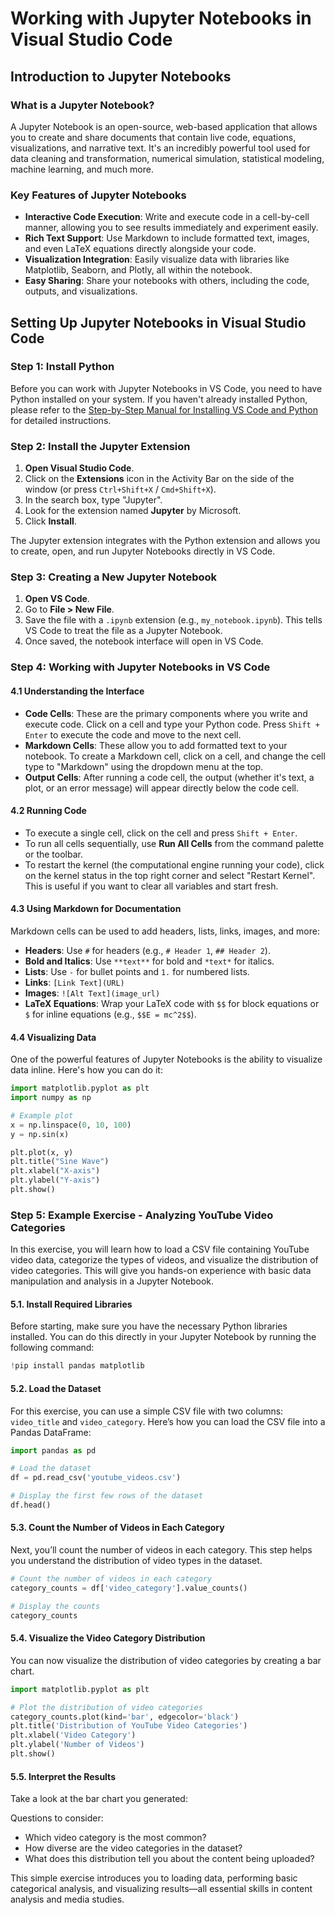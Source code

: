 # Working with Jupyter Notebooks in Visual Studio Code

## Introduction to Jupyter Notebooks

### What is a Jupyter Notebook?

A Jupyter Notebook is an open-source, web-based application that allows you to create and share documents that contain live code, equations, visualizations, and narrative text. It's an incredibly powerful tool used for data cleaning and transformation, numerical simulation, statistical modeling, machine learning, and much more.

### Key Features of Jupyter Notebooks

- **Interactive Code Execution**: Write and execute code in a cell-by-cell manner, allowing you to see results immediately and experiment easily.
- **Rich Text Support**: Use Markdown to include formatted text, images, and even LaTeX equations directly alongside your code.
- **Visualization Integration**: Easily visualize data with libraries like Matplotlib, Seaborn, and Plotly, all within the notebook.
- **Easy Sharing**: Share your notebooks with others, including the code, outputs, and visualizations.

## Setting Up Jupyter Notebooks in Visual Studio Code

### Step 1: Install Python

Before you can work with Jupyter Notebooks in VS Code, you need to have Python installed on your system. If you haven't already installed Python, please refer to the [Step-by-Step Manual for Installing VS Code and Python](https://github.com/dj-urg/digital-methods-coding-introduction/blob/main/getting-started.md) for detailed instructions.

### Step 2: Install the Jupyter Extension

1. **Open Visual Studio Code**.
2. Click on the **Extensions** icon in the Activity Bar on the side of the window (or press `Ctrl+Shift+X` / `Cmd+Shift+X`).
3. In the search box, type "Jupyter".
4. Look for the extension named **Jupyter** by Microsoft.
5. Click **Install**.

The Jupyter extension integrates with the Python extension and allows you to create, open, and run Jupyter Notebooks directly in VS Code.

### Step 3: Creating a New Jupyter Notebook

1. **Open VS Code**.
2. Go to **File > New File**.
3. Save the file with a `.ipynb` extension (e.g., `my_notebook.ipynb`). This tells VS Code to treat the file as a Jupyter Notebook.
4. Once saved, the notebook interface will open in VS Code.

### Step 4: Working with Jupyter Notebooks in VS Code

#### 4.1 Understanding the Interface

- **Code Cells**: These are the primary components where you write and execute code. Click on a cell and type your Python code. Press `Shift + Enter` to execute the code and move to the next cell.
- **Markdown Cells**: These allow you to add formatted text to your notebook. To create a Markdown cell, click on a cell, and change the cell type to "Markdown" using the dropdown menu at the top.
- **Output Cells**: After running a code cell, the output (whether it's text, a plot, or an error message) will appear directly below the code cell.

#### 4.2 Running Code

- To execute a single cell, click on the cell and press `Shift + Enter`.
- To run all cells sequentially, use **Run All Cells** from the command palette or the toolbar.
- To restart the kernel (the computational engine running your code), click on the kernel status in the top right corner and select "Restart Kernel". This is useful if you want to clear all variables and start fresh.

#### 4.3 Using Markdown for Documentation

Markdown cells can be used to add headers, lists, links, images, and more:

- **Headers**: Use `#` for headers (e.g., `# Header 1`, `## Header 2`).
- **Bold and Italics**: Use `**text**` for bold and `*text*` for italics.
- **Lists**: Use `-` for bullet points and `1.` for numbered lists.
- **Links**: `[Link Text](URL)`
- **Images**: `![Alt Text](image_url)`
- **LaTeX Equations**: Wrap your LaTeX code with `$$` for block equations or `$` for inline equations (e.g., `$$E = mc^2$$`).

#### 4.4 Visualizing Data

One of the powerful features of Jupyter Notebooks is the ability to visualize data inline. Here's how you can do it:

```python
import matplotlib.pyplot as plt
import numpy as np

# Example plot
x = np.linspace(0, 10, 100)
y = np.sin(x)

plt.plot(x, y)
plt.title("Sine Wave")
plt.xlabel("X-axis")
plt.ylabel("Y-axis")
plt.show()
```

### Step 5: Example Exercise - Analyzing YouTube Video Categories

In this exercise, you will learn how to load a CSV file containing YouTube video data, categorize the types of videos, and visualize the distribution of video categories. This will give you hands-on experience with basic data manipulation and analysis in a Jupyter Notebook.

#### 5.1. Install Required Libraries

Before starting, make sure you have the necessary Python libraries installed. You can do this directly in your Jupyter Notebook by running the following command:

```python
!pip install pandas matplotlib
```

#### 5.2. Load the Dataset

For this exercise, you can use a simple CSV file with two columns: `video_title` and `video_category`. Here’s how you can load the CSV file into a Pandas DataFrame:

```python
import pandas as pd

# Load the dataset
df = pd.read_csv('youtube_videos.csv')

# Display the first few rows of the dataset
df.head()
```

#### 5.3. Count the Number of Videos in Each Category

Next, you’ll count the number of videos in each category. This step helps you understand the distribution of video types in the dataset.

```python
# Count the number of videos in each category
category_counts = df['video_category'].value_counts()

# Display the counts
category_counts
```

#### 5.4. Visualize the Video Category Distribution

You can now visualize the distribution of video categories by creating a bar chart.

```python
import matplotlib.pyplot as plt

# Plot the distribution of video categories
category_counts.plot(kind='bar', edgecolor='black')
plt.title('Distribution of YouTube Video Categories')
plt.xlabel('Video Category')
plt.ylabel('Number of Videos')
plt.show()
```

#### 5.5. Interpret the Results

Take a look at the bar chart you generated:

Questions to consider:
- Which video category is the most common?
- How diverse are the video categories in the dataset?
- What does this distribution tell you about the content being uploaded?

This simple exercise introduces you to loading data, performing basic categorical analysis, and visualizing results—all essential skills in content analysis and media studies.
